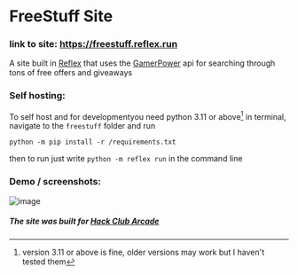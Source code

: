 # FreeStuff Site


### link to site: https://freestuff.reflex.run

A site built in [Reflex](https://reflex.dev) that uses the [GamerPower](https://www.gamerpower.com/api-read) api for searching through tons of free offers and giveaways



### Self hosting:
To self host and for developmentyou need python 3.11 or above[^1] 
in terminal, navigate to the `freestuff` folder and run 

`python -m pip install -r /requirements.txt`

then to run just write `python -m reflex run` in the command line



[^1]:version 3.11 or above is fine, older versions may work but I haven't tested them

### Demo / screenshots:

![image](https://github.com/user-attachments/assets/2cdc8ed3-b185-44d5-bf4d-0c604d303f88)


##### The site was built for [Hack Club Arcade](https://hackclub.com/arcade/)
